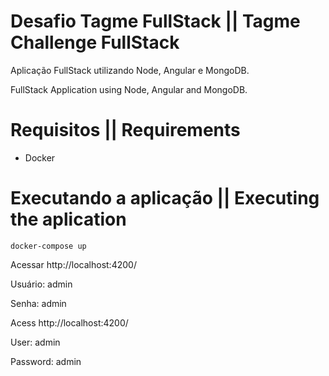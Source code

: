 # Desafio Tagme FullStack || Tagme Challenge FullStack

Aplicação FullStack utilizando Node, Angular e MongoDB.

FullStack Application using Node, Angular and MongoDB.

# Requisitos || Requirements

- Docker

# Executando a aplicação || Executing the aplication

```
docker-compose up
```

Acessar http://localhost:4200/

Usuário: admin

Senha: admin

Acess http://localhost:4200/

User: admin

Password: admin